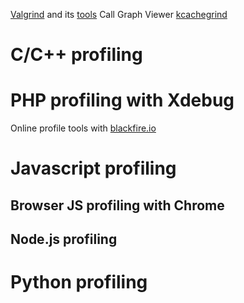 [Valgrind](http://valgrind.org/) and its [tools](http://valgrind.org/info/tools.html)
Call Graph Viewer [kcachegrind](https://kcachegrind.github.io/html/Home.html)

# C/C++ profiling

# PHP profiling with Xdebug
Online profile tools with [blackfire.io]()

# Javascript profiling

## Browser JS profiling with Chrome

## Node.js profiling

# Python profiling
